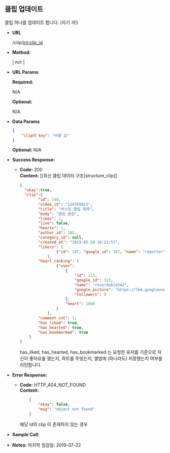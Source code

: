 **클립 업데이트**
----
  
  클립 하나를 업데이트 합니다. (자기 꺼!)

* **URL**

  /clip/<int:clip_id>

* **Method:**
  
  | `PUT` |
  
*  **URL Params**

   **Required:**
 
   N/A
   
   **Optional:**
 
   N/A

* **Data Params**
    ```json
    {
        "clip의 key": "바꿀 값"
    }
    ```    
    
    **Optional:**
    N/A

* **Success Response:**
  
  * **Code:** 200 <br />
    **Content:** 
    [[최신 클립 데이터 구조|structure_clip]]
    ```json
    { 
      "okay":true,
      "clip":{
            "id": 148, 
            "video_id": "124765813", 
            "title": "버스킹 클립 제목", 
            "body": "클립 본문", 
            "likes": 1, 
            "live": false, 
            "hearts": 1, 
            "author_id": 185, 
            "category_id": null, 
            "created_at": "2019-05-20 10:21:57", 
            "likers": [
                    {"id": 187, "google_id": 187, "name": "reporter", "google_picture": "http://test-img.jpg", "followers": 0}
                ], 
            "heart_ranking": [
                    {"user": 
                        {
                            "id": 113, 
                            "google_id": 113, 
                            "name": "recordable542", 
                            "google_picture": "https://lh4.googleusercontent.com/-ufC0a8TTdN4/AAAAAAAAAAI/AAAAAAAABjA/C6tCvQDtOe8/photo.jpg", 
                            "followers": 0
                        }, 
                        "heart": 1000
                    }
                ], 
            "comment_cnt": 1, 
            "has_liked": true, 
            "has_hearted": true, 
            "has_bookmarked": true
        }
    }
    ```
    has_liked, has_hearted, has_bookmarked 는 요청한 유저를 기준으로
    자신이 좋아요를 했는지, 하트를 주었는지, 앨범에 (하나라도) 저장했는지
    여부를 리턴합니다.
 
* **Error Response:**

  * **Code:** HTTP_404_NOT_FOUND <br />
    **Content:** 
    ```json
        {
            "okay": false,
            "msg": "object not found"
        }
    ```
    해당 id의 clip 이 존재하지 않는 경우

* **Sample Call:**


* **Notes:**
    마지막 점검일: 2019-07-22
